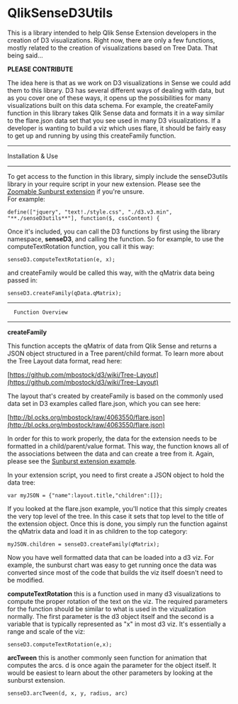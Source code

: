 QlikSenseD3Utils
================
This is a library intended to help Qlik Sense Extension developers in the creation of D3 visualizations.  Right now, there are only a few functions, mostly related to the creation of visualizations based on Tree Data. That being said...

**PLEASE CONTRIBUTE**

The idea here is that as we work on D3 visualizations in Sense we could add them to this library.  D3 has several different ways of dealing with data, but as you cover one of these ways, it opens up the possibilities for many visualizations built on this data schema.
For example, the createFamily function in this library takes Qlik Sense data and formats it in a way similar to the flare.json data set that you see used in many D3 visualizations.  If a developer is wanting to build a viz which uses flare, it should be fairly easy to get up and running by using this createFamily function.

*********************************
Installation & Use
*********************************
To get access to the function in this library, simply include the senseD3utils library in your require script in your new extension.  Please see the [Zoomable Sunburst extension](https://github.com/brianwmunz/QlikSenseD3ZoomableSunbust) if you're unsure.  
For example:
```
define(["jquery", "text!./style.css", "./d3.v3.min", "**./senseD3utils**"], function($, cssContent) {

```
Once it's included, you can call the D3 functions by first using the library namespace, **senseD3**, and calling the function.  So for example, to use the computeTextRotation function, you call it this way:
```
senseD3.computeTextRotation(e, x);
```
and createFamily would be called this way, with the qMatrix data being passed in:
```
senseD3.createFamily(qData.qMatrix);
```


*********************************
      Function Overview       
*********************************
**createFamily**

This function accepts the qMatrix of data from Qlik Sense and returns a JSON object structured in a Tree parent/child format. 
To learn more about the Tree Layout data format, read here:

[https://github.com/mbostock/d3/wiki/Tree-Layout](https://github.com/mbostock/d3/wiki/Tree-Layout)

The layout that's created by createFamily is based on the commonly used data set in D3 examples called flare.json, which you can see here:  

[http://bl.ocks.org/mbostock/raw/4063550/flare.json](http://bl.ocks.org/mbostock/raw/4063550/flare.json)

In order for this to work properly, the data for the extension needs to be formatted in a child/parent/value format.  This way, the function knows all of the associations between the data and can create a tree from it.  Again, please see the [Sunburst extension example](https://github.com/brianwmunz/QlikSenseD3ZoomableSunbust).

In your extension script, you need to first create a JSON object to hold the data tree:
```
var myJSON = {"name":layout.title,"children":[]};
```
If you looked at the flare.json example, you'll notice that this simply creates the very top level of the tree.  In this case it sets that top level to the title of the extension object.
Once this is done, you simply run the function against the qMatrix data and load it in as children to the top category:
```
myJSON.children = senseD3.createFamily(qMatrix);
```
Now you have well formatted data that can be loaded into a d3 viz.  For example, the sunburst chart was easy to get running once the data was converted since most of the code that builds the viz itself doesn't need to be modified.

**computeTextRotation**
this is a function used in many d3 visualizations to compute the proper rotation of the text on the viz.  The required parameters for the function should be similar to what is used in the vizualization normally.  The first parameter is the d3 object itself and the second is a variable that is typically represented as "x" in most d3 viz.  It's essentially a range and scale of the viz:
```
senseD3.computeTextRotation(e,x);
```

**arcTween**
this is another commonly seen function for animation that computes the arcs.  d is once again the parameter for the object itself.  It would be easiest to learn about the other parameters by looking at the sunburst extension.
```
senseD3.arcTween(d, x, y, radius, arc)
```